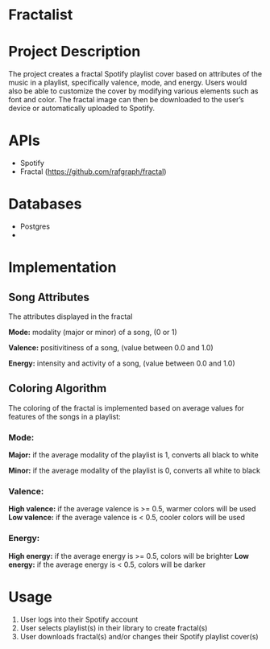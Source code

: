 # Fractalist

# Project Description

The project creates a fractal Spotify playlist cover based on attributes of the music in a playlist, specifically valence, mode, and energy. Users would also be able to customize the cover by modifying various elements such as font and color. The fractal image can then be downloaded to the user’s device or automatically uploaded to Spotify.

# APIs
* Spotify
* Fractal (https://github.com/rafgraph/fractal)

# Databases
* Postgres
* 

# Implementation




## Song Attributes
The attributes displayed in the fractal

**Mode:** modality (major or minor) of a song, (0 or 1)

**Valence:** positivitiness of a song, (value between 0.0 and 1.0)

**Energy:** intensity and activity of a song, (value between 0.0 and 1.0)


## Coloring Algorithm
The coloring of the fractal is implemented based on average values for features of the songs in a playlist:

### Mode:
**Major:** if the average modality of the playlist is 1, converts all black to white
  
**Minor:** if the average modality of the playlist is 0, converts all white to black
  
### Valence:  
**High valence:** if the average valence is >= 0.5, warmer colors will be used
**Low valence:** if the average valence is < 0.5, cooler colors will be used

### Energy:
**High energy:** if the average energy is >= 0.5, colors will be brighter
**Low energy:** if the average energy is < 0.5, colors will be darker
  
# Usage
1. User logs into their Spotify account
2. User selects playlist(s) in their library to create fractal(s)
3. User downloads fractal(s) and/or changes their Spotify playlist cover(s)


